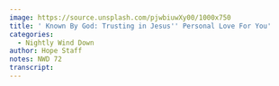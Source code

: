 ```yaml
---
image: https://source.unsplash.com/pjwbiuwXy00/1000x750
title: ' Known By God: Trusting in Jesus'' Personal Love For You'
categories:
  - Nightly Wind Down
author: Hope Staff
notes: NWD 72
transcript:
---
```

